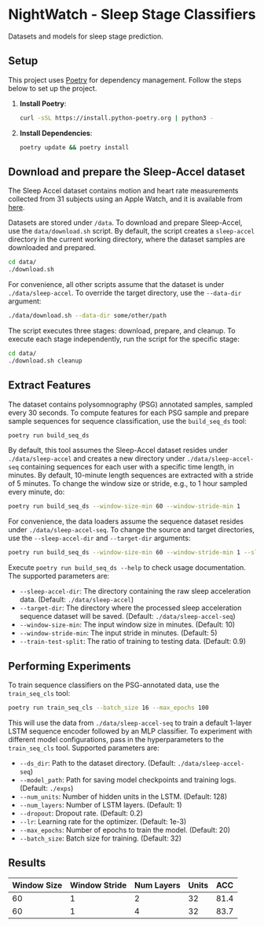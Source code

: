 # NightWatch - Sleep Stage Classifiers

Datasets and models for sleep stage prediction.

## Setup

This project uses [Poetry](https://python-poetry.org/) for dependency management. Follow the steps below to set up the project.

1. **Install Poetry**:

   ```sh
   curl -sSL https://install.python-poetry.org | python3 -
   ```

2. **Install Dependencies**:

   ```sh
   poetry update && poetry install
   ```

## Download and prepare the Sleep-Accel dataset

The Sleep Accel dataset contains motion and heart rate measurements collected from 31 subjects using an Apple Watch, and it is available from [here](https://www.physionet.org/content/sleep-accel/1.0.0/).

Datasets are stored under `/data`. To download and prepare Sleep-Accel, use the `data/download.sh` script. By default, the script creates a `sleep-accel` directory in the current working directory, where the dataset samples are downloaded and prepared.

```sh
cd data/
./download.sh
```

For convenience, all other scripts assume that the dataset is under `./data/sleep-accel`. To override the target directory, use the `--data-dir` argument:

```sh
./data/download.sh --data-dir some/other/path
```

The script executes three stages: download, prepare, and cleanup. To execute each stage independently, run the script for the specific stage:

```sh
cd data/
./download.sh cleanup
```

## Extract Features

The dataset contains polysomnography (PSG) annotated samples, sampled every 30 seconds. To compute features for each PSG sample and prepare sample sequences for sequence classification, use the `build_seq_ds` tool:

```sh
poetry run build_seq_ds
```

By default, this tool assumes the Sleep-Accel dataset resides under `./data/sleep-accel` and creates a new directory under `./data/sleep-accel-seq` containing sequences for each user with a specific time length, in minutes. By default, 10-minute length sequences are extracted with a stride of 5 minutes. To change the window size or stride, e.g., to 1 hour sampled every minute, do:

```sh
poetry run build_seq_ds --window-size-min 60 --window-stride-min 1
```

For convenience, the data loaders assume the sequence dataset resides under `./data/sleep-accel-seq`. To change the source and target directories, use the `--sleep-accel-dir` and `--target-dir` arguments:

```sh
poetry run build_seq_ds --window-size-min 60 --window-stride-min 1 --sleep-accel-dir raw/sleep/accel --target-dir ./data/sleep-accel-1h-every-1min
```

Execute `poetry run build_seq_ds --help` to check usage documentation. The supported parameters are:

- `--sleep-accel-dir`: The directory containing the raw sleep acceleration data. (Default: `./data/sleep-accel`)
- `--target-dir`: The directory where the processed sleep acceleration sequence dataset will be saved. (Default: `./data/sleep-accel-seq`)
- `--window-size-min`: The input window size in minutes. (Default: 10)
- `--window-stride-min`: The input stride in minutes. (Default: 5)
- `--train-test-split`: The ratio of training to testing data. (Default: 0.9)

## Performing Experiments

To train sequence classifiers on the PSG-annotated data, use the `train_seq_cls` tool:

```sh
poetry run train_seq_cls --batch_size 16 --max_epochs 100
```

This will use the data from `./data/sleep-accel-seq` to train a default 1-layer LSTM sequence encoder followed by an MLP classifier. To experiment with different model configurations, pass in the hyperparameters to the `train_seq_cls` tool. Supported parameters are:

- `--ds_dir`: Path to the dataset directory. (Default: `./data/sleep-accel-seq`)
- `--model_path`: Path for saving model checkpoints and training logs. (Default: `./exps`)
- `--num_units`: Number of hidden units in the LSTM. (Default: 128)
- `--num_layers`: Number of LSTM layers. (Default: 1)
- `--dropout`: Dropout rate. (Default: 0.2)
- `--lr`: Learning rate for the optimizer. (Default: 1e-3)
- `--max_epochs`: Number of epochs to train the model. (Default: 20)
- `--batch_size`: Batch size for training. (Default: 32)

## Results

| Window Size | Window Stride | Num Layers | Units | ACC  |
|-------------|---------------|------------|-------|------|
| 60          | 1             | 2          | 32    | 81.4 |
| 60          | 1             | 4          | 32    | 83.7 |

